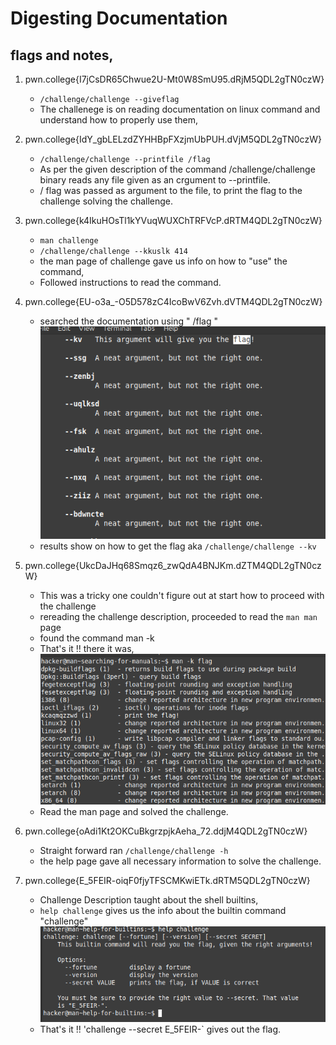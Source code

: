 # Digesting Documentation
## flags and notes, 

1) pwn.college{I7jCsDR65Chwue2U-Mt0W8SmU95.dRjM5QDL2gTN0czW}
	- `/challenge/challenge --giveflag`
	- The challenege is on reading documentation on linux command and understand how to properly use them, 

2) pwn.college{IdY_gbLELzdZYHHBpFXzjmUbPUH.dVjM5QDL2gTN0czW}
	- `/challenge/challenge --printfile /flag`
	- As per the given description of the command /challenge/challenge binary reads any file given as an crgument to --printfile.
	- / flag was passed as argument to the file, to print the flag to the challenge solving the challenge. 

3) pwn.college{k4IkuHOsTl1kYVuqWUXChTRFVcP.dRTM4QDL2gTN0czW}
	- `man challenge`
	- `/challenge/challenge --kkuslk 414`
	- the man page of challenge gave us info on how to "use" the command, 
	- Followed instructions to read the command. 
4) pwn.college{EU-o3a_-O5D578zC4IcoBwV6Zvh.dVTM4QDL2gTN0czW}
	- searched the documentation using " /flag "
    ![screenshot of the argument searching the documentation](images/man_linuxlumanarium.png)
    - results show on how to get the flag aka `/challenge/challenge --kv`

5) pwn.college{UkcDaJHq68Smqz6_zwQdA4BNJKm.dZTM4QDL2gTN0czW}

	- This was a tricky one couldn't figure out at start how to proceed with the challenge
	- rereading the challenge description, proceeded to read the `man man` page
	- found the command man -k <term to search>
	- That's it !! there it was, 
![screenshot of the man -k page](images/man_search_page.png)
	- Read the man page and solved the challenge. 


6) pwn.college{oAdi1Kt2OKCuBkgrzpjkAeha_72.ddjM4QDL2gTN0czW}
	- Straight forward ran `/challenge/challenge -h`
	- the help page gave all necessary information to solve the challenge. 

7) pwn.college{E_5FEIR-oiqF0fjyTFSCMKwiETk.dRTM5QDL2gTN0czW}
	- Challenge Description taught about the shell builtins, 
	- `help challenge` gives us the info about the builtin command "challenge"
![screenshot of the help-challege](images/help_inbuilt.png)
    - That's it !! 'challenge --secret E_5FEIR-` gives out the flag. 


